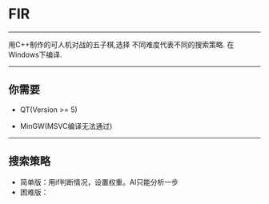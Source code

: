 # FIR

-----

用C++制作的可人机对战的五子棋,选择
不同难度代表不同的搜索策略.
在Windows下编译.

-----

## 你需要

* QT(Version >= 5)

* MinGW(MSVC编译无法通过)

-----

## 搜索策略

* 简单版：用if判断情况，设置权重。AI只能分析一步
* 困难版：